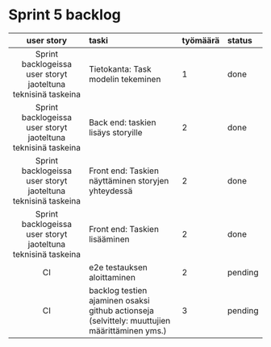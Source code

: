 # Sprint 5 backlog

| user story | taski | työmäärä | status |
| :-----------:|:-----------| :------| :------|
| Sprint backlogeissa user storyt jaoteltuna teknisinä taskeina | Tietokanta: Task modelin tekeminen | 1 | done |
| Sprint backlogeissa user storyt jaoteltuna teknisinä taskeina | Back end: taskien lisäys storyille | 2 | done |
| Sprint backlogeissa user storyt jaoteltuna teknisinä taskeina | Front end: Taskien näyttäminen storyjen yhteydessä | 2 | done |
| Sprint backlogeissa user storyt jaoteltuna teknisinä taskeina | Front end: Taskien lisääminen | 2 | done |
| CI | e2e testauksen aloittaminen  | 2 | pending |
| CI | backlog testien ajaminen osaksi github actionseja (selvittely: muuttujien määrittäminen yms.)  | 3 | pending |